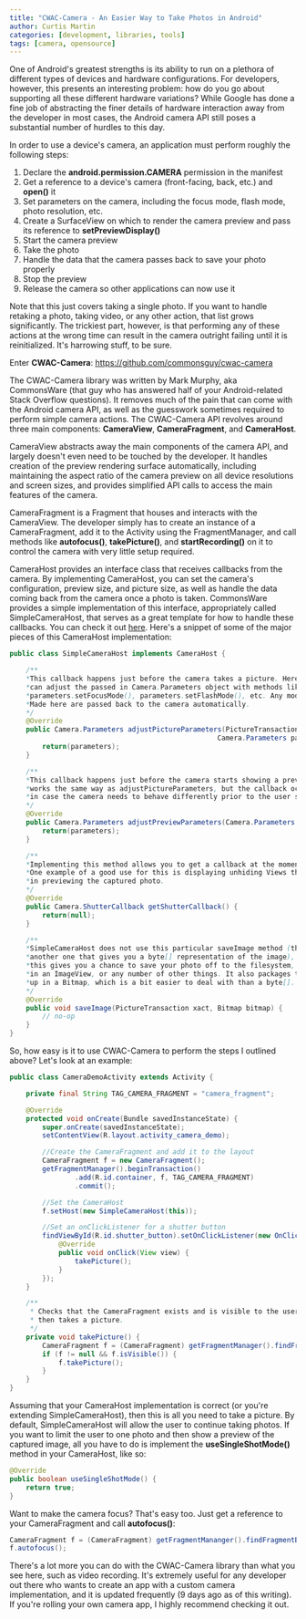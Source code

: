 ```yaml
---
title: "CWAC-Camera - An Easier Way to Take Photos in Android"
author: Curtis Martin
categories: [development, libraries, tools]
tags: [camera, opensource]
---
```


One of Android's greatest strengths is its ability to run on a plethora of different types of devices and hardware configurations. For developers, however, this presents an interesting problem: how do you go about supporting all these different hardware variations? While Google has done a fine job of abstracting the finer details of hardware interaction away from the developer in most cases, the Android camera API still poses a substantial number of hurdles to this day.<!--more-->

In order to use a device's camera, an application must perform roughly the following steps:

1. Declare the **android.permission.CAMERA** permission in the manifest
2. Get a reference to a device's camera (front-facing, back, etc.) and **open()** it
3. Set parameters on the camera, including the focus mode, flash mode, photo resolution, etc.
4. Create a SurfaceView on which to render the camera preview and pass its reference to **setPreviewDisplay()**
5. Start the camera preview
6. Take the photo
7. Handle the data that the camera passes back to save your photo properly
8. Stop the preview
9. Release the camera so other applications can now use it

Note that this just covers taking a single photo. If you want to handle retaking a photo, taking video, or any other action, that list grows significantly. The trickiest part, however, is that performing any of these actions at the wrong time can result in the camera outright failing until it is reinitialized. It's harrowing stuff, to be sure.

Enter **CWAC-Camera**: https://github.com/commonsguy/cwac-camera

The CWAC-Camera library was written by Mark Murphy, aka CommonsWare (that guy who has answered half of your Android-related Stack Overflow questions). It removes much of the pain that can come with the Android camera API, as well as the guesswork sometimes required to perform simple camera actions. The CWAC-Camera API revolves around three main components: **CameraView**, **CameraFragment**, and **CameraHost**.

CameraView abstracts away the main components of the camera API, and largely doesn't even need to be touched by the developer. It handles creation of the preview rendering surface automatically, including maintaining the aspect ratio of the camera preview on all device resolutions and screen sizes, and provides simplified API calls to access the main features of the camera.

CameraFragment is a Fragment that houses and interacts with the CameraView. The developer simply has to create an instance of a CameraFragment, add it to the Activity using the FragmentManager, and call methods like **autofocus()**, **takePicture()**, and **startRecording()** on it to control the camera with very little setup required.

CameraHost provides an interface class that receives callbacks from the camera. By implementing CameraHost, you can set the camera's configuration, preview size, and picture size, as well as handle the data coming back from the camera once a photo is taken. CommonsWare provides a simple implementation of this interface, appropriately called SimpleCameraHost, that serves as a great template for how to handle these callbacks. You can check it out [here](https://github.com/commonsguy/cwac-camera/blob/master/camera/src/com/commonsware/cwac/camera/SimpleCameraHost.java). Here's a snippet of some of the major pieces of this CameraHost implementation:

```java
public class SimpleCameraHost implements CameraHost {

	/**
	*This callback happens just before the camera takes a picture. Here you
	*can adjust the passed in Camera.Parameters object with methods like
	*parameters.setFocusMode(), parameters.setFlashMode(), etc. Any modifications
	*Made here are passed back to the camera automatically.
	*/
	@Override
  	public Camera.Parameters adjustPictureParameters(PictureTransaction xact,
                                                   Camera.Parameters parameters) {
    	return(parameters);
  	}

	/**
	*This callback happens just before the camera starts showing a preview. This method
	*works the same way as adjustPictureParameters, but the callback occurs earlier
	*in case the camera needs to behave differently prior to the user snapping a picture.
	*/
  	@Override
  	public Camera.Parameters adjustPreviewParameters(Camera.Parameters parameters) {
    	return(parameters);
  	}

	/**
	*Implementing this method allows you to get a callback at the moment a picture is taken.
	*One example of a good use for this is displaying unhiding Views that assist the user
	*in previewing the captured photo.
	*/
	@Override
	public Camera.ShutterCallback getShutterCallback() {
	    return(null);
	}

	/**
	*SimpleCameraHost does not use this particular saveImage method (there's
	*another one that gives you a byte[] representation of the image), but implementing
	*this gives you a chance to save your photo off to the filesystem, display it
	*in an ImageView, or any number of other things. It also packages the photo
	*up in a Bitmap, which is a bit easier to deal with than a byte[].
	*/
	@Override
	public void saveImage(PictureTransaction xact, Bitmap bitmap) {
	  	// no-op
	}
}
```


So, how easy is it to use CWAC-Camera to perform the steps I outlined above? Let's look at an example:

```java
public class CameraDemoActivity extends Activity {

    private final String TAG_CAMERA_FRAGMENT = "camera_fragment";

    @Override
    protected void onCreate(Bundle savedInstanceState) {
        super.onCreate(savedInstanceState);
        setContentView(R.layout.activity_camera_demo);

        //Create the CameraFragment and add it to the layout
        CameraFragment f = new CameraFragment();
        getFragmentManager().beginTransaction()
                .add(R.id.container, f, TAG_CAMERA_FRAGMENT)
                .commit();

        //Set the CameraHost
        f.setHost(new SimpleCameraHost(this));

        //Set an onClickListener for a shutter button
        findViewById(R.id.shutter_button).setOnClickListener(new OnClickListener() {
            @Override
            public void onClick(View view) {
                takePicture();
            }
        });
    }

    /**
     * Checks that the CameraFragment exists and is visible to the user,
     * then takes a picture.
     */
    private void takePicture() {
        CameraFragment f = (CameraFragment) getFragmentManager().findFragmentByTag(TAG_CAMERA_FRAGMENT);
        if (f != null && f.isVisible()) {
            f.takePicture();
        }
    }
}
```

Assuming that your CameraHost implementation is correct (or you're extending SimpleCameraHost), then this is all you need to take a picture. By default, SimpleCameraHost will allow the user to continue taking photos. If you want to limit the user to one photo and then show a preview of the captured image, all you have to do is implement the **useSingleShotMode()** method in your CameraHost, like so:

```java
@Override
public boolean useSingleShotMode() {
	return true;
}
```

Want to make the camera focus? That's easy too. Just get a reference to your CameraFragment and call **autofocus()**:

```java
CameraFragment f = (CameraFragment) getFragmentMananger().findFragmentByTag(TAG_CAMERA_FRAGMENT);
f.autofocus();
```

There's a lot more you can do with the CWAC-Camera library than what you see here, such as video recording. It's extremely useful for any developer out there who wants to create an app with a custom camera implementation, and it is updated frequently (9 days ago as of this writing). If you're rolling your own camera app, I highly recommend checking it out.